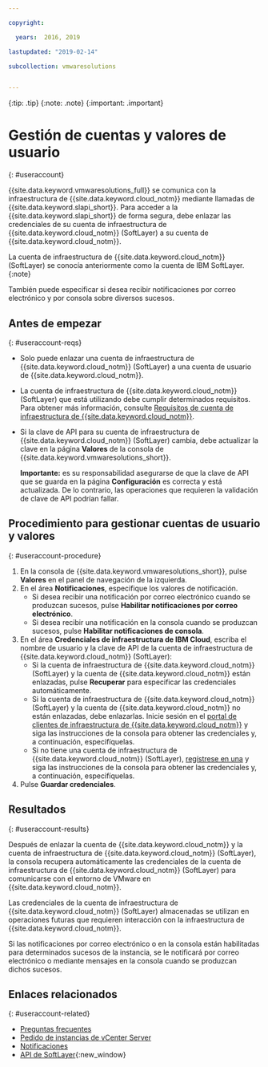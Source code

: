 ```yaml
---

copyright:

  years:  2016, 2019

lastupdated: "2019-02-14"

subcollection: vmwaresolutions


---
```


{:tip: .tip}
{:note: .note}
{:important: .important}

# Gestión de cuentas y valores de usuario
{: #useraccount}

{{site.data.keyword.vmwaresolutions_full}} se comunica con la infraestructura de {{site.data.keyword.cloud_notm}} mediante llamadas de {{site.data.keyword.slapi_short}}. Para acceder a la {{site.data.keyword.slapi_short}} de forma segura, debe enlazar las credenciales de su cuenta de infraestructura de {{site.data.keyword.cloud_notm}} (SoftLayer) a su cuenta de {{site.data.keyword.cloud_notm}}.

La cuenta de infraestructura de {{site.data.keyword.cloud_notm}} (SoftLayer) se conocía anteriormente como la cuenta de IBM SoftLayer.
{:note}

También puede especificar si desea recibir notificaciones por correo electrónico y por consola sobre diversos sucesos.

## Antes de empezar
{: #useraccount-reqs}

* Solo puede enlazar una cuenta de infraestructura de {{site.data.keyword.cloud_notm}} (SoftLayer) a una cuenta de usuario de {{site.data.keyword.cloud_notm}}.
* La cuenta de infraestructura de {{site.data.keyword.cloud_notm}} (SoftLayer) que está utilizando debe cumplir determinados requisitos. Para obtener más información, consulte [Requisitos de cuenta de infraestructura de {{site.data.keyword.cloud_notm}}](/docs/services/vmwaresolutions/vmonic?topic=vmware-solutions-slaccountrequirement).
* Si la clave de API para su cuenta de infraestructura de {{site.data.keyword.cloud_notm}} (SoftLayer) cambia, debe actualizar la clave en la página **Valores** de la consola de {{site.data.keyword.vmwaresolutions_short}}.

   **Importante:** es su responsabilidad asegurarse de que la clave de API que se guarda en la página **Configuración** es correcta y está actualizada. De lo contrario, las operaciones que requieren la validación de clave de API podrían fallar.

## Procedimiento para gestionar cuentas de usuario y valores
{: #useraccount-procedure}

1. En la consola de {{site.data.keyword.vmwaresolutions_short}}, pulse **Valores** en el panel de navegación de la izquierda.
2. En el área **Notificaciones**, especifique los valores de notificación.
   * Si desea recibir una notificación por correo electrónico cuando se produzcan sucesos, pulse **Habilitar notificaciones por correo electrónico**.
   * Si desea recibir una notificación en la consola cuando se produzcan sucesos, pulse **Habilitar notificaciones de consola**.
3. En el área **Credenciales de infraestructura de IBM Cloud**, escriba el nombre de usuario y la clave de API de la cuenta de infraestructura de {{site.data.keyword.cloud_notm}} (SoftLayer):
   * Si la cuenta de infraestructura de {{site.data.keyword.cloud_notm}} (SoftLayer) y la cuenta de {{site.data.keyword.cloud_notm}} están enlazadas, pulse **Recuperar** para especificar las credenciales automáticamente.
   * Si la cuenta de infraestructura de {{site.data.keyword.cloud_notm}} (SoftLayer) y la cuenta de {{site.data.keyword.cloud_notm}} no están enlazadas, debe enlazarlas. Inicie sesión en el [portal de clientes de infraestructura de {{site.data.keyword.cloud_notm}}](https://control.softlayer.com/) y siga las instrucciones de la consola para obtener las credenciales y, a continuación, especifíquelas.
   * Si no tiene una cuenta de infraestructura de {{site.data.keyword.cloud_notm}} (SoftLayer), [regístrese en una](/docs/services/vmwaresolutions/vmonic?topic=vmware-solutions-signing_softlayer_account) y siga las instrucciones de la consola para obtener las credenciales y, a continuación, especifíquelas.
4. Pulse **Guardar credenciales**.

## Resultados
{: #useraccount-results}

Después de enlazar la cuenta de {{site.data.keyword.cloud_notm}} y la cuenta de infraestructura de {{site.data.keyword.cloud_notm}} (SoftLayer), la consola recupera automáticamente las credenciales de la cuenta de infraestructura de {{site.data.keyword.cloud_notm}} (SoftLayer) para comunicarse con el entorno de VMware en {{site.data.keyword.cloud_notm}}.

Las credenciales de la cuenta de infraestructura de {{site.data.keyword.cloud_notm}} (SoftLayer) almacenadas se utilizan en operaciones futuras que requieren interacción con la infraestructura de {{site.data.keyword.cloud_notm}}.

Si las notificaciones por correo electrónico o en la consola están habilitadas para determinados sucesos de la instancia, se le notificará por correo electrónico o mediante mensajes en la consola cuando se produzcan dichos sucesos.

## Enlaces relacionados
{: #useraccount-related}

* [Preguntas frecuentes](/docs/services/vmwaresolutions/vmonic?topic=vmware-solutions-faq)
* [Pedido de instancias de vCenter Server](/docs/services/vmwaresolutions/vcenter?topic=vmware-solutions-vc_orderinginstance)
* [Notificaciones](/docs/services/vmwaresolutions/vmonic?topic=vmware-solutions-notifications)
* [API de SoftLayer](/docs/customer-portal?topic=customer-portal-customerportal_api){:new_window}

